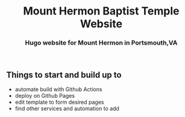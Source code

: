 <h1 align="center">Mount Hermon Baptist Temple Website</center></h1>
<h3 align="center">Hugo website for Mount Hermon in Portsmouth,VA</center></h3>
<br>

## Things to start and build up to
- automate build with Github Actions
- deploy on Github Pages
- edit template to form desired pages
- find other services and automation to add
